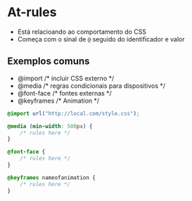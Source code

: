 # At-rules

* Está relacioando ao comportamento do CSS
* Começa com o sinal de `@` seguido do identificador e valor

## Exemplos comuns

- @import       /* incluir CSS externo */
- @media        /* regras condicionais para dispositivos */
- @font-face    /* fontes externas */
- @keyframes    /* Animation */

``` css
@import url("http://local.com/style.css");

@media (min-width: 500px) {
    /* rules here */
}

@font-face {
    /* rules here */
}

@keyframes nameofanimation {
    /* rules here */
}

```